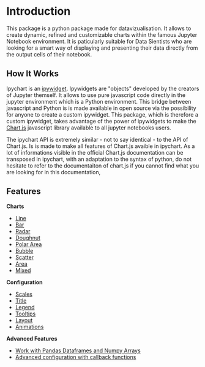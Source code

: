 # Introduction

This package is a python package made for datavizualisation. It allows to create dynamic, refined and customizable charts within the famous Jupyter Notebook environment. It is paticularly suitable for Data Sientists who are looking for a smart way of displaying and presenting their data directly from the output cells of their notebook.

## How It Works

Ipychart is an [ipywidget](https://ipywidgets.readthedocs.io/en/stable/). Ipywidgets are "objects" developed by the creators of Jupyter themself. It allows to use pure javascript code directly in the jupyter environment which is a Python environment. This bridge between javascript and Python is is made available in open source via the possibility for anyone to create a custom ipywidget. This package, which is therefore a custom ipywidget, takes advantage of the power of ipywidgets to make the [Chart.js](https://www.chartjs.org/) javascript library available to all jupyter notebooks users.

The ipychart API is extremely similar - not to say identical - to the API of Chart.js. Is is made to make all features of Chart.js avaible in ipychart. As a lot of informations visible in the official Chart.js documentation can be transposed in ipychart, with an adaptation to the syntax of python, do not hesitate to refer to the documentaiton of chart.js if you cannot find what you are looking for in this documentation,

## Features

**Charts**

* [Line](../user_guide/charts.md#Line)
* [Bar](../user_guide/charts.md#Bar)
* [Radar](../user_guide/charts.md#Radar)
* [Doughnut](../user_guide/charts.md#Doughnut)
* [Polar Area](../user_guide/charts.md#Polar\Area)
* [Bubble](../user_guide/charts.md#Bubble)
* [Scatter](../user_guide/charts.md#Scatter)
* [Area](../user_guide/charts.md#Area)
* [Mixed](../user_guide/charts.md#Mixed)

**Configuration**

* [Scales](../user_guide/config.md#Scales)
* [Title](../user_guide/config.md#Title)
* [Legend](../user_guide/config.md#Legend)
* [Tooltips](../user_guide/config.md#Tooltips)
* [Layout](../user_guide/config.md#Layout)
* [Animations](../user_guide/config.md#Animations)

**Advanced Features**

* [Work with Pandas Dataframes and Numpy Arrays](../user_guide/advanced.md#Work\with\Pandas\Dataframes\and\Numpy\Arrays)
* [Advanced configuration with callback functions](../user_guide/advanced.md#Advanced\configuration\with\callback\functions)
